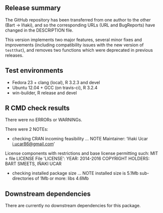 ## Release summary

The GitHub repository has been transferred from one author to the other (Bart -> Iñaki), and so the corresponding URLs (URL and BugReports) have changed in the DESCRIPTION file.

This version implements two major features, several minor fixes and improvements (including compatibility issues with the new version of `testthat`), and removes two functions which were deprecated in previous releases.

## Test environments

* Fedora 23 + clang (local), R 3.2.3 and devel
* Ubuntu 12.04 + GCC (on travis-ci), R 3.2.4
* win-builder, R release and devel

## R CMD check results

There were no ERRORs or WARNINGs.

There were 2 NOTEs:

* checking CRAN incoming feasibility ... NOTE
Maintainer: ‘Iñaki Ucar <i.ucar86@gmail.com>’

License components with restrictions and base license permitting such:
  MIT + file LICENSE
File 'LICENSE':
  YEAR: 2014-2016
  COPYRIGHT HOLDERS: BART SMEETS, IÑAKI UCAR

* checking installed package size ... NOTE
  installed size is  5.1Mb
  sub-directories of 1Mb or more:
    libs   4.6Mb

## Downstream dependencies

There are currently no downstream dependencies for this package.
